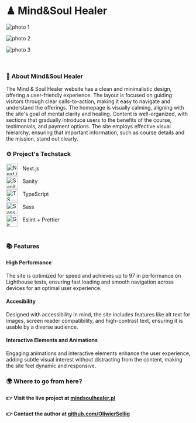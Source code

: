 # ♟ Mind&Soul Healer

![photo 1](https://zynddzwgoajznndgqmhn.supabase.co/storage/v1/object/public/Mind&Soul%20Healer/1.png)

![photo 2](https://zynddzwgoajznndgqmhn.supabase.co/storage/v1/object/public/Mind&Soul%20Healer/2.png)

![photo 3](https://zynddzwgoajznndgqmhn.supabase.co/storage/v1/object/public/Mind&Soul%20Healer/3.png)

<br />

### 💬 About Mind&Soul Healer

The Mind & Soul Healer website has a clean and minimalistic design, offering a user-friendly experience. The layout is focused on guiding visitors through clear calls-to-action, making it easy to navigate and understand the offerings. The homepage is visually calming, aligning with the site's goal of mental clarity and healing. Content is well-organized, with sections that gradually introduce users to the benefits of the course, testimonials, and payment options. The site employs effective visual hierarchy, ensuring that important information, such as course details and the mission, stand out clearly.

### ⚙ Project's Techstack

<img align="left" alt="Next.js" width="32px" style="padding-right:10px" src="https://cdn.jsdelivr.net/gh/devicons/devicon@latest/icons/nextjs/nextjs-original.svg" />
<p align="left" style="padding-top:4px">Next.js</p>
<img align="left" alt="Sanity" width="32px" style="padding-right:10px" src="https://cdn.jsdelivr.net/gh/devicons/devicon@latest/icons/sanity/sanity-original.svg" />
<p align="left" style="padding-top:4px">Sanity</p>
<img align="left" alt="TS" width="32px" style="padding-right:10px" src="https://cdn.jsdelivr.net/gh/devicons/devicon@latest/icons/typescript/typescript-original.svg" />
<p align="left" style="padding-top:4px">TypeScript</p>
<img align="left" alt="Sass" width="32px" style="padding-right:10px" src="https://cdn.jsdelivr.net/gh/devicons/devicon@latest/icons/sass/sass-original.svg" />
<p align="left" style="padding-top:4px">Sass</p>
<img align="left" alt="Git" width="32px" style="padding-right:10px" src="https://cdn.jsdelivr.net/gh/devicons/devicon@latest/icons/eslint/eslint-original.svg" />
<p align="left" style="padding-top:4px">Eslint + Prettier</p>

<br />

### 📚 Features

#### High Performance

The site is optimized for speed and achieves up to 97 in performance on Lighthouse tests, ensuring fast loading and smooth navigation across devices for an optimal user experience.

#### Accesibility

Designed with accessibility in mind, the site includes features like alt text for images, screen reader compatibility, and high-contrast text, ensuring it is usable by a diverse audience.

#### Interactive Elements and Animations

Engaging animations and interactive elements enhance the user experience, adding subtle visual interest without distracting from the content, making the site feel dynamic and responsive.

### 🌍 Where to go from here?

#### 👉 Visit the live project at [mindsoulhealer.pl](https://mindsoulhealer.pl)

#### 👉 Contact the author at [github.com/OliwierSellig](https://github.com/OliwierSellig)
